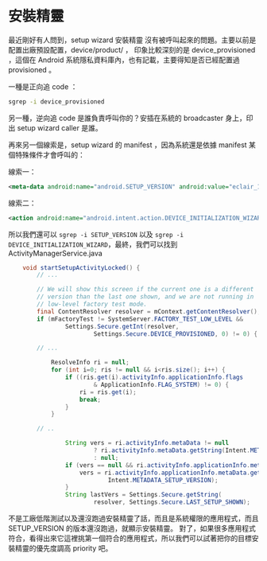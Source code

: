 # 安裝精靈

最近剛好有人問到，setup wizard 安裝精靈 沒有被呼叫起來的問題。主要以前是配置出廠預設配置，device/product/ ，
印象比較深刻的是 device_provisioned ，這個在 Android 系統隱私資料庫內，也有記載，主要得知是否已經配置過 provisioned 。

一種是正向追 code ：

```sh
sgrep -i device_provisioned
```

另一種，逆向追 code 是誰負責呼叫你的？安插在系統的 broadcaster 身上，印出 setup wizard caller 是誰。

再來另一個線索是，setup wizard 的 manifest ，因為系統還是依據 manifest 某個特殊條件才會呼叫的：

線索一：

```xml
<meta-data android:name="android.SETUP_VERSION" android:value="eclair_1" />
```

線索二：

```xml
<action android:name="android.intent.action.DEVICE_INITIALIZATION_WIZARD" />
```

所以我們還可以 `sgrep -i SETUP_VERSION` 以及 `sgrep -i DEVICE_INITIALIZATION_WIZARD`，最終，我們可以找到 ActivityManagerService.java

```java
    void startSetupActivityLocked() {
        // ...

        // We will show this screen if the current one is a different
        // version than the last one shown, and we are not running in
        // low-level factory test mode.
        final ContentResolver resolver = mContext.getContentResolver();
        if (mFactoryTest != SystemServer.FACTORY_TEST_LOW_LEVEL &&
                Settings.Secure.getInt(resolver,
                        Settings.Secure.DEVICE_PROVISIONED, 0) != 0) {

        // ...

            ResolveInfo ri = null;
            for (int i=0; ris != null && i<ris.size(); i++) {
                if ((ris.get(i).activityInfo.applicationInfo.flags
                        & ApplicationInfo.FLAG_SYSTEM) != 0) {
                    ri = ris.get(i);
                    break;
                }
            }

        // ..

                String vers = ri.activityInfo.metaData != null 
                        ? ri.activityInfo.metaData.getString(Intent.METADATA_SETUP_VERSION) 
                        : null; 
                if (vers == null && ri.activityInfo.applicationInfo.metaData != null) { 
                    vers = ri.activityInfo.applicationInfo.metaData.getString( 
                            Intent.METADATA_SETUP_VERSION); 
                } 
                String lastVers = Settings.Secure.getString( 
                        resolver, Settings.Secure.LAST_SETUP_SHOWN); 
```

不是工廠低階測試以及還沒跑過安裝精靈了話，而且是系統權限的應用程式，而且 SETUP_VERSION 的版本還沒跑過，就顯示安裝精靈。
對了，如果很多應用程式符合，看得出來它這裡挑第一個符合的應用程式，所以我們可以試著把你的目標安裝精靈的優先度調高 priority 吧。
